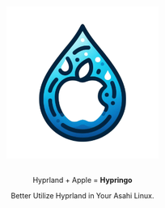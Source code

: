 <div align = center>

<img src="./assets/Hypringo.png" width="300" height="300" alt="banner">
<br>
<br>

Hyprland + Apple = <strong>Hypringo</strong>

Better Utilize Hyprland in Your Asahi Linux.

</div>

